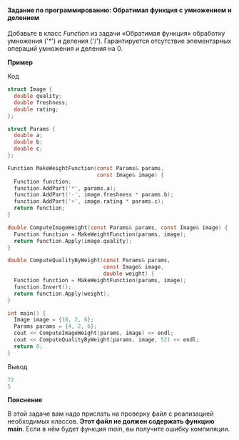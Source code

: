 #### Задание по программированию: Обратимая функция с умножением и делением ####

Добавьте в класс *Function* из задачи «Обратимая функция» обработку умножения ('*') и деления ('/'). Гарантируется отсутствие элементарных операций умножения и деления на 0.

**Пример**

Код
```objectivec
struct Image {
  double quality;
  double freshness;
  double rating;
};

struct Params {
  double a;
  double b;
  double c;
};

Function MakeWeightFunction(const Params& params,
                            const Image& image) {
  Function function;
  function.AddPart('*', params.a);
  function.AddPart('-', image.freshness * params.b);
  function.AddPart('+', image.rating * params.c);
  return function;
}

double ComputeImageWeight(const Params& params, const Image& image) {
  Function function = MakeWeightFunction(params, image);
  return function.Apply(image.quality);
}

double ComputeQualityByWeight(const Params& params,
                              const Image& image,
                              double weight) {
  Function function = MakeWeightFunction(params, image);
  function.Invert();
  return function.Apply(weight);
}

int main() {
  Image image = {10, 2, 6};
  Params params = {4, 2, 6};
  cout << ComputeImageWeight(params, image) << endl;
  cout << ComputeQualityByWeight(params, image, 52) << endl;
  return 0;
}
```
Вывод
```objectivec
72
5
```

**Пояснение**

В этой задаче вам надо прислать на проверку файл с реализацией необходимых классов. **Этот файл не должен содержать функцию main**. Если в нём будет функция *main*, вы получите ошибку компиляции.